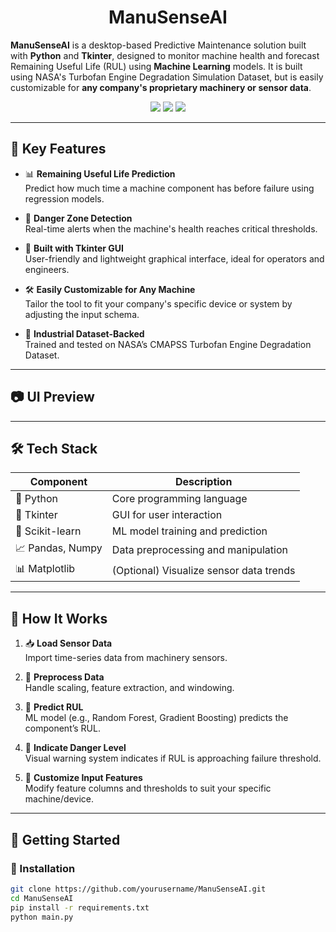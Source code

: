 <div align="center">
    <h1>ManuSenseAI</h1>
</div>

**ManuSenseAI** is a desktop-based Predictive Maintenance solution built with **Python** and **Tkinter**, designed to monitor machine health and forecast Remaining Useful Life (RUL) using **Machine Learning** models. It is built using NASA's Turbofan Engine Degradation Simulation Dataset, but is easily customizable for **any company's proprietary machinery or sensor data**.

<div align="center">
  <img src="https://img.shields.io/badge/Made%20With-Python-blue?style=for-the-badge&logo=python"/>
  <img src="https://img.shields.io/badge/GUI-Tkinter-green?style=for-the-badge"/>
  <img src="https://img.shields.io/badge/Machine%20Learning-Enabled-orange?style=for-the-badge&logo=scikit-learn"/>
</div>

---

## 🧠 Key Features

- 📊 **Remaining Useful Life Prediction**  
  Predict how much time a machine component has before failure using regression models.

- 🛑 **Danger Zone Detection**  
  Real-time alerts when the machine's health reaches critical thresholds.

- 🧱 **Built with Tkinter GUI**  
  User-friendly and lightweight graphical interface, ideal for operators and engineers.

- 🛠️ **Easily Customizable for Any Machine**  
  Tailor the tool to fit your company's specific device or system by adjusting the input schema.

- 📁 **Industrial Dataset-Backed**  
  Trained and tested on NASA’s CMAPSS Turbofan Engine Degradation Dataset.

---

## 📷 UI Preview



---

## 🛠️ Tech Stack

| Component        | Description                                 |
|------------------|---------------------------------------------|
| 🐍 Python        | Core programming language                   |
| 🎨 Tkinter       | GUI for user interaction                    |
| 🤖 Scikit-learn  | ML model training and prediction            |
| 📈 Pandas, Numpy | Data preprocessing and manipulation         |
| 📊 Matplotlib    | (Optional) Visualize sensor data trends     |

---

## 🧪 How It Works

1. 📥 **Load Sensor Data**  
   Import time-series data from machinery sensors.

2. 🧹 **Preprocess Data**  
   Handle scaling, feature extraction, and windowing.

3. 🤖 **Predict RUL**  
   ML model (e.g., Random Forest, Gradient Boosting) predicts the component’s RUL.

4. 🚨 **Indicate Danger Level**  
   Visual warning system indicates if RUL is approaching failure threshold.

5. 🔁 **Customize Input Features**  
   Modify feature columns and thresholds to suit your specific machine/device.

---

## 🚀 Getting Started

### 🔧 Installation

```bash
git clone https://github.com/yourusername/ManuSenseAI.git
cd ManuSenseAI
pip install -r requirements.txt
python main.py

